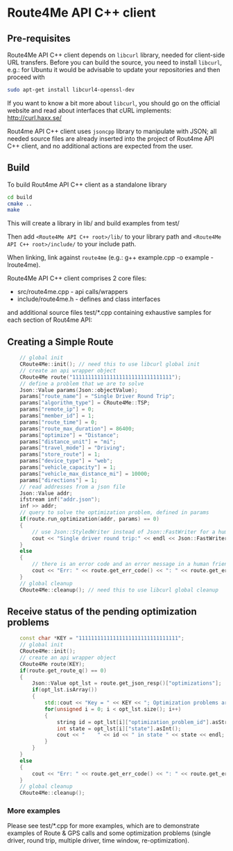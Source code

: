 # Route4Me API C++ client

## Pre-requisites

Route4Me API C++ client depends on `libcurl` library, needed for client-side URL transfers. Before you can build the source, you need to install `libcurl`, e.g.: for Ubuntu it would be advisable to update your repositories and then proceed with

```bash
sudo apt-get install libcurl4-openssl-dev
```

If you want to know a bit more about `libcurl`, you should go on the official website and read about interfaces that cURL implements: http://curl.haxx.se/

Rout4me API C++ client uses `jsoncpp` library to manipulate with JSON; all needed source files are already inserted into the project of Rout4me API C++ client, and no additional actions are expected from the user.

## Build

To build Rout4me API C++ client as a standalone library

```bash
cd build
cmake ..
make
```

This will create a library in lib/ and build examples from test/

Then add `<Route4Me API C++ root>/lib/` to your library path and `<Route4Me API C++ root>/include/` to your include path.

When linking, link against `route4me` (e.g.: g++ example.cpp -o example -lroute4me).

Route4Me API C++ client comprises 2 core files:

* src/route4me.cpp - api calls/wrappers
* include/route4me.h - defines and class interfaces

and additional source files test/*.cpp containing exhaustive samples for each section of Rout4me API:

## Creating a Simple Route

```c++
    // global init
    CRoute4Me::init(); // need this to use libcurl global init
    // create an api wrapper object
    CRoute4Me route("11111111111111111111111111111111");
    // define a problem that we are to solve
    Json::Value params(Json::objectValue);
    params["route_name"] = "Single Driver Round Trip";
    params["algorithm_type"] = CRoute4Me::TSP;
    params["remote_ip"] = 0;
    params["member_id"] = 1;
    params["route_time"] = 0;
    params["route_max_duration"] = 86400;
    params["optimize"] = "Distance";
    params["distance_unit"] = "mi";
    params["travel_mode"] = "Driving";
    params["store_route"] = 1;
    params["device_type"] = "web";
    params["vehicle_capacity"] = 1;
    params["vehicle_max_distance_mi"] = 10000;
    params["directions"] = 1;
    // read addresses from a json file
    Json::Value addr;
    ifstream inf("addr.json");
    inf >> addr;
    // query to solve the optimization problem, defined in params
    if(route.run_optimization(addr, params) == 0)
    {
        // use Json::StyledWriter instead of Json::FastWriter for a human friendly output
        cout << "Single driver round trip:" << endl << Json::FastWriter().write(route.get_json_resp()) << endl;
    }
    else
    {
        // there is an error code and an error message in a human friendly format
        cout << "Err: " << route.get_err_code() << ": " << route.get_err_msg() << endl;
    }
    // global cleanup
    CRoute4Me::cleanup(); // need this to use libcurl global cleanup
```

## Receive status of the pending optimization problems

```c++
    const char *KEY = "11111111111111111111111111111111";
    // global init
    CRoute4Me::init();
    // create an api wrapper object
    CRoute4Me route(KEY);
    if(route.get_route_q() == 0)
    {
        Json::Value opt_lst = route.get_json_resp()["optimizations"];
        if(opt_lst.isArray())
        {
            std::cout << "Key = " << KEY << "; Optimization problems are:" << endl;
            for(unsigned i = 0; i < opt_lst.size(); i++)
            {
                string id = opt_lst[i]["optimization_problem_id"].asString();
                int state = opt_lst[i]["state"].asInt();
                cout << "    " << id << " in state " << state << endl;
            }
        }
    }
    else
    {
        cout << "Err: " << route.get_err_code() << ": " << route.get_err_msg() << endl;
    }
    // global cleanup
    CRoute4Me::cleanup();
```

### More examples

Please see test/*.cpp for more examples, which are to demonstrate examples of Route & GPS calls and some optimization problems (single driver, round trip, multiple driver, time window, re-optimization).
